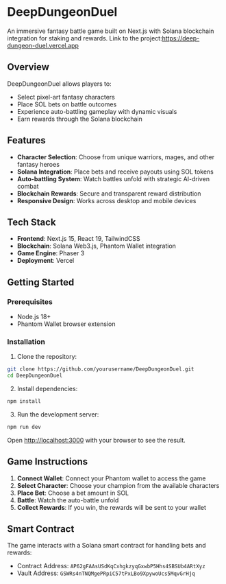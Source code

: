 # DeepDungeonDuel

An immersive fantasy battle game built on Next.js with Solana blockchain integration for staking and rewards. Link to the project:https://deep-dungeon-duel.vercel.app

## Overview

DeepDungeonDuel allows players to:

- Select pixel-art fantasy characters
- Place SOL bets on battle outcomes
- Experience auto-battling gameplay with dynamic visuals
- Earn rewards through the Solana blockchain

## Features

- **Character Selection**: Choose from unique warriors, mages, and other fantasy heroes
- **Solana Integration**: Place bets and receive payouts using SOL tokens
- **Auto-battling System**: Watch battles unfold with strategic AI-driven combat
- **Blockchain Rewards**: Secure and transparent reward distribution
- **Responsive Design**: Works across desktop and mobile devices

## Tech Stack

- **Frontend**: Next.js 15, React 19, TailwindCSS
- **Blockchain**: Solana Web3.js, Phantom Wallet integration
- **Game Engine**: Phaser 3
- **Deployment**: Vercel

## Getting Started

### Prerequisites

- Node.js 18+
- Phantom Wallet browser extension

### Installation

1. Clone the repository:

```bash
git clone https://github.com/yourusername/DeepDungeonDuel.git
cd DeepDungeonDuel
```

2. Install dependencies:

```bash
npm install
```

3. Run the development server:

```bash
npm run dev
```

Open [http://localhost:3000](http://localhost:3000) with your browser to see the result.

## Game Instructions

1. **Connect Wallet**: Connect your Phantom wallet to access the game
2. **Select Character**: Choose your champion from the available characters
3. **Place Bet**: Choose a bet amount in SOL
4. **Battle**: Watch the auto-battle unfold
5. **Collect Rewards**: If you win, the rewards will be sent to your wallet

## Smart Contract

The game interacts with a Solana smart contract for handling bets and rewards:

- Contract Address: `AP62gFAAsUSdKqCxhgkzyqGxwbP5Hhs4SBSUb4ARtXyz`
- Vault Address: `GSWRs4nTNQMgePRpiC57tPxLBo9XpywoUcs5MqvGrHjq`
